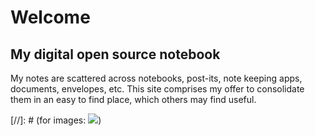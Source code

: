 Welcome
=======

My digital open source notebook
----------
  
  My notes are scattered across notebooks, post-its, note keeping apps, documents, envelopes, etc. This site comprises my offer to consolidate them in an easy to find place, which others may find useful. 


[//]: # (for images: ![](http://placekitten.com/g/250/250))